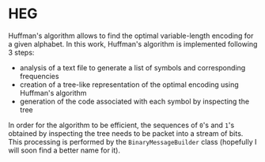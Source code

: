 # HEG
Huffman's algorithm allows to find the optimal variable-length encoding for a given alphabet. In this work, Huffman's algorithm is implemented following 3 steps:

- analysis of a text file to generate a list of symbols and corresponding frequencies
- creation of a tree-like representation of the optimal encoding using Huffman's algorithm
- generation of the code associated with each symbol by inspecting the tree

In order for the algorithm to be efficient, the sequences of `0`'s and `1`'s obtained by inspecting the tree needs to be packet into a stream of bits. This processing is performed by the `BinaryMessageBuilder` class (hopefully I will soon find a better name for it).